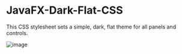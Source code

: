 # JavaFX-Dark-Flat-CSS
This CSS stylesheet sets a simple, dark, flat theme for all panels and controls.

![image](https://github.com/user-attachments/assets/1a9fe4f8-9800-4a2a-ade1-7d0c9f0b7141)
